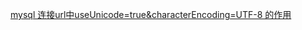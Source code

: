 [mysql 连接url中useUnicode=true&characterEncoding=UTF-8 的作用](https://blog.csdn.net/afgasdg/article/details/6941712)
